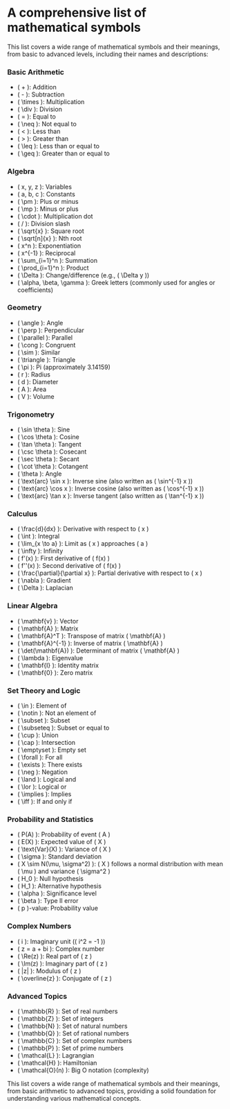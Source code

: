 # A comprehensive list of mathematical symbols
This list covers a wide range of mathematical symbols and their meanings, from basic to advanced levels, including their names and descriptions:

### Basic Arithmetic
- \( + \): Addition
- \( - \): Subtraction
- \( \times \): Multiplication
- \( \div \): Division
- \( = \): Equal to
- \( \neq \): Not equal to
- \( < \): Less than
- \( > \): Greater than
- \( \leq \): Less than or equal to
- \( \geq \): Greater than or equal to

### Algebra
- \( x, y, z \): Variables
- \( a, b, c \): Constants
- \( \pm \): Plus or minus
- \( \mp \): Minus or plus
- \( \cdot \): Multiplication dot
- \( / \): Division slash
- \( \sqrt{x} \): Square root
- \( \sqrt[n]{x} \): Nth root
- \( x^n \): Exponentiation
- \( x^{-1} \): Reciprocal
- \( \sum_{i=1}^n \): Summation
- \( \prod_{i=1}^n \): Product
- \( \Delta \): Change/difference (e.g., \( \Delta y \))
- \( \alpha, \beta, \gamma \): Greek letters (commonly used for angles or coefficients)

### Geometry
- \( \angle \): Angle
- \( \perp \): Perpendicular
- \( \parallel \): Parallel
- \( \cong \): Congruent
- \( \sim \): Similar
- \( \triangle \): Triangle
- \( \pi \): Pi (approximately 3.14159)
- \( r \): Radius
- \( d \): Diameter
- \( A \): Area
- \( V \): Volume

### Trigonometry
- \( \sin \theta \): Sine
- \( \cos \theta \): Cosine
- \( \tan \theta \): Tangent
- \( \csc \theta \): Cosecant
- \( \sec \theta \): Secant
- \( \cot \theta \): Cotangent
- \( \theta \): Angle
- \( \text{arc} \sin x \): Inverse sine (also written as \( \sin^{-1} x \))
- \( \text{arc} \cos x \): Inverse cosine (also written as \( \cos^{-1} x \))
- \( \text{arc} \tan x \): Inverse tangent (also written as \( \tan^{-1} x \))

### Calculus
- \( \frac{d}{dx} \): Derivative with respect to \( x \)
- \( \int \): Integral
- \( \lim_{x \to a} \): Limit as \( x \) approaches \( a \)
- \( \infty \): Infinity
- \( f'(x) \): First derivative of \( f(x) \)
- \( f''(x) \): Second derivative of \( f(x) \)
- \( \frac{\partial}{\partial x} \): Partial derivative with respect to \( x \)
- \( \nabla \): Gradient
- \( \Delta \): Laplacian

### Linear Algebra
- \( \mathbf{v} \): Vector
- \( \mathbf{A} \): Matrix
- \( \mathbf{A}^T \): Transpose of matrix \( \mathbf{A} \)
- \( \mathbf{A}^{-1} \): Inverse of matrix \( \mathbf{A} \)
- \( \det(\mathbf{A}) \): Determinant of matrix \( \mathbf{A} \)
- \( \lambda \): Eigenvalue
- \( \mathbf{I} \): Identity matrix
- \( \mathbf{0} \): Zero matrix

### Set Theory and Logic
- \( \in \): Element of
- \( \notin \): Not an element of
- \( \subset \): Subset
- \( \subseteq \): Subset or equal to
- \( \cup \): Union
- \( \cap \): Intersection
- \( \emptyset \): Empty set
- \( \forall \): For all
- \( \exists \): There exists
- \( \neg \): Negation
- \( \land \): Logical and
- \( \lor \): Logical or
- \( \implies \): Implies
- \( \iff \): If and only if

### Probability and Statistics
- \( P(A) \): Probability of event \( A \)
- \( E(X) \): Expected value of \( X \)
- \( \text{Var}(X) \): Variance of \( X \)
- \( \sigma \): Standard deviation
- \( X \sim N(\mu, \sigma^2) \): \( X \) follows a normal distribution with mean \( \mu \) and variance \( \sigma^2 \)
- \( H_0 \): Null hypothesis
- \( H_1 \): Alternative hypothesis
- \( \alpha \): Significance level
- \( \beta \): Type II error
- \( p \)-value: Probability value

### Complex Numbers
- \( i \): Imaginary unit (\( i^2 = -1 \))
- \( z = a + bi \): Complex number
- \( \Re(z) \): Real part of \( z \)
- \( \Im(z) \): Imaginary part of \( z \)
- \( |z| \): Modulus of \( z \)
- \( \overline{z} \): Conjugate of \( z \)

### Advanced Topics
- \( \mathbb{R} \): Set of real numbers
- \( \mathbb{Z} \): Set of integers
- \( \mathbb{N} \): Set of natural numbers
- \( \mathbb{Q} \): Set of rational numbers
- \( \mathbb{C} \): Set of complex numbers
- \( \mathbb{P} \): Set of prime numbers
- \( \mathcal{L} \): Lagrangian
- \( \mathcal{H} \): Hamiltonian
- \( \mathcal{O}(n) \): Big O notation (complexity)

This list covers a wide range of mathematical symbols and their meanings, from basic arithmetic to advanced topics, providing a solid foundation for understanding various mathematical concepts.
